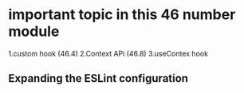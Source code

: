 # important topic in this 46 number module

1.custom hook (46.4)
2.Context APi (46.8)
3.useContex hook

<!-- this is for h2 -->

## Expanding the ESLint configuration

<!-- this is for h2 -->
